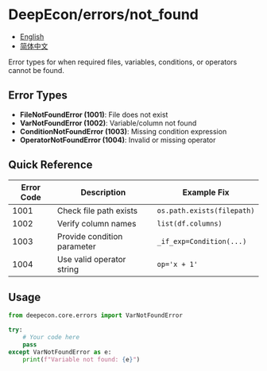# DeepEcon/errors/not_found

- [English](README.md)
- [简体中文](README.zh-CN.md)

Error types for when required files, variables, conditions, or operators cannot be found.

## Error Types

- **FileNotFoundError (1001)**: File does not exist
- **VarNotFoundError (1002)**: Variable/column not found  
- **ConditionNotFoundError (1003)**: Missing condition expression
- **OperatorNotFoundError (1004)**: Invalid or missing operator

## Quick Reference

| Error Code | Description | Example Fix |
|------------|-------------|-------------|
| 1001 | Check file path exists | `os.path.exists(filepath)` |
| 1002 | Verify column names | `list(df.columns)` |
| 1003 | Provide condition parameter | `_if_exp=Condition(...)` |
| 1004 | Use valid operator string | `op='x + 1'` |

## Usage

```python
from deepecon.core.errors import VarNotFoundError

try:
    # Your code here
    pass
except VarNotFoundError as e:
    print(f"Variable not found: {e}")
```